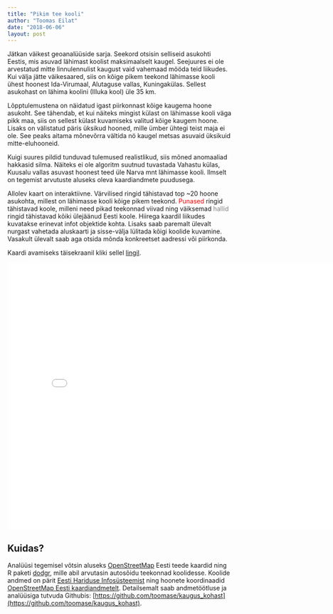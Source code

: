```yaml
---
title: "Pikim tee kooli"
author: "Toomas Eilat"
date: "2018-06-06"
layout: post
---
```






Jätkan väikest geoanalüüside sarja. Seekord otsisin selliseid asukohti Eestis, mis asuvad lähimast koolist maksimaalselt kaugel. Seejuures ei ole arvestatud mitte linnulennulist kaugust vaid vahemaad mööda teid liikudes. Kui välja jätte väikesaared, siis on kõige pikem teekond lähimasse kooli ühest hoonest Ida-Virumaal, Alutaguse vallas, Kuningakülas. Sellest asukohast on lähima koolini (Illuka kool) üle 35 km.

Lõpptulemustena on näidatud igast piirkonnast kõige kaugema hoone asukoht. See tähendab, et kui näiteks mingist külast on lähimasse kooli väga pikk maa, siis on sellest külast kuvamiseks valitud kõige kaugem hoone. Lisaks on välistatud päris üksikud hooned, mille ümber ühtegi teist maja ei ole. See peaks aitama mõnevõrra vältida nö kaugel metsas asuvaid üksikuid mitte-eluhooneid.

Kuigi suures pildid tunduvad tulemused realistlikud, siis mõned anomaaliad hakkasid silma. Näiteks ei ole algoritm suutnud tuvastada Vahastu külas, Kuusalu vallas asuvast hoonest teed üle Narva mnt lähimasse kooli. Ilmselt on tegemist arvutuste aluseks oleva kaardiandmete puudusega.

Allolev kaart on interaktiivne. Värvilised ringid tähistavad top ~20 hoone asukohta, millest on lähimasse kooli kõige pikem teekond. <span style="color:red">Punased</span> ringid tähistavad koole, milleni need pikad teekonnad viivad ning väiksemad <span style="color:grey">hallid</span> ringid tähistavad kõiki ülejäänud Eesti koole. Hiirega kaardil liikudes kuvatakse erinevat infot objektide kohta. Lisaks saab paremalt ülevalt nurgast vahetada aluskaarti ja sisse-välja lülitada kõigi koolide kuvamine. Vasakult ülevalt saab aga otsida mõnda konkreetset aadressi või piirkonda.

Kaardi avamiseks täisekraanil kliki sellel <a href="http://eilat.ee/files/pikim_tee_kooli.html" target="_blank">lingil</a>.

<iframe frameborder="0" width="800" height="600" 
        sandbox="allow-same-origin allow-scripts"
        scrolling="no" seamless="seamless"
        src="/files/pikim_tee_kooli.html">
</iframe>


## Kuidas?
Analüüsi tegemisel võtsin aluseks [OpenStreetMap](https://www.openstreetmap.org/) Eesti teede kaardid ning R paketi [dodgr](https://github.com/ATFutures/dodgr), mille abil arvutasin autosõidu teekonnad koolidesse. Koolide andmed on pärit [Eesti Hariduse Infosüsteemist](https://koolikaart.hm.ee/) ning hoonete koordinaadid [OpenStreetMap Eesti kaardiandmetelt](http://download.geofabrik.de/europe/estonia.html). Detailsemalt saab andmetöötluse ja analüüsiga tutvuda Githubis:  [https://github.com/toomase/kaugus_kohast](https://github.com/toomase/kaugus_kohast).
